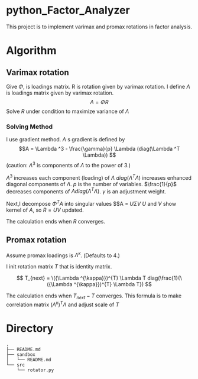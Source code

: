 # python_Factor_Analyzer

This project is to implement varimax and promax rotations in factor analysis.

# Algorithm

## Varimax rotation

Give $\Phi$, is loadings matrix.
R is rotation given by varimax rotation.
I define $\Lambda$ is loadings matrix given by varimax rotation.
$$\Lambda = \Phi R$$
Solve $R$ under condition to maximize variance of $\Lambda$

### Solving Method
I use gradient method.
$\Lambda$ s gradient is defined by
$$A = \Lambda ^3 - \frac{\gamma}{p} \Lambda (diag(\Lambda ^T \Lambda)) $$
(caution: $\Lambda ^3$ is components of $\Lambda$ to the power of 3.)

$\Lambda ^3$ increases each component (loading) of $\Lambda$
$diag(\Lambda ^T \Lambda)$ increases enhanced diagonal components of $\Lambda$.
$p$ is the number of variables. $\frac{1}{p}$ decreases components of $\Lambda diag(\Lambda ^T \Lambda)$.
$\gamma$ is an adjustment weight.

Next,I decompose  $\Phi ^{T}A$ into singular values
$$A = $U\Sigma V$
$U$ and $V$ show kernel of $A$, so $R = UV$ updated.

The calculation ends when $R$ converges.


## Promax rotation

Assume promax loadings is $\Lambda ^{\kappa}$. (Defaults to 4.)

I init rotation matrix $T$ that is identity matrix.

$$ T_{next} = \({\Lambda ^{\kappa}})^{T} \Lambda T diag(\frac{1}{\({\Lambda ^{\kappa}})^{T} \Lambda T})  $$

The calculation ends when $T_{next} - T$ converges.
This formula is to make correlation matrix $({\Lambda^{\kappa}})^{T} \Lambda$ and adjust scale of $T$

# Directory

```
.
├── README.md
├── sandbox
│   └── README.md
└── src
    └── rotator.py
```
